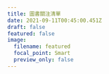```yaml
---
title: 圖書關注清單
date: 2021-09-11T00:45:00.451Z
draft: false
featured: false
image:
  filename: featured
  focal_point: Smart
  preview_only: false
---
```

